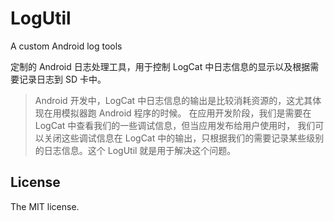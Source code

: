 LogUtil
======

A custom Android log tools

定制的 Android 日志处理工具，用于控制 LogCat 中日志信息的显示以及根据需要记录日志到 SD 卡中。

> Android 开发中，LogCat 中日志信息的输出是比较消耗资源的，这尤其体现在用模拟器跑 Android 程序的时候。
在应用开发阶段，我们是需要在 LogCat 中查看我们的一些调试信息，但当应用发布给用户使用时，
我们可以关闭这些调试信息在 LogCat 中的输出，只根据我们的需要记录某些级别的日志信息。这个 LogUtil 就是用于解决这个问题。
  
## License
The MIT license.
